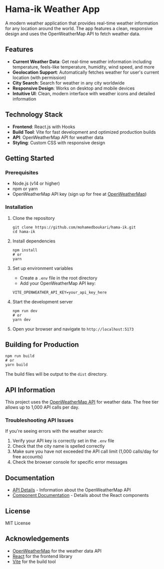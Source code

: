 # Hama-ik Weather App

A modern weather application that provides real-time weather information for any location around the world. The app features a clean, responsive design and uses the OpenWeatherMap API to fetch weather data.

## Features

- **Current Weather Data**: Get real-time weather information including temperature, feels-like temperature, humidity, wind speed, and more
- **Geolocation Support**: Automatically fetches weather for user's current location (with permission)
- **City Search**: Search for weather in any city worldwide
- **Responsive Design**: Works on desktop and mobile devices
- **Intuitive UI**: Clean, modern interface with weather icons and detailed information

## Technology Stack

- **Frontend**: React.js with Hooks
- **Build Tool**: Vite for fast development and optimized production builds
- **API**: OpenWeatherMap API for weather data
- **Styling**: Custom CSS with responsive design

## Getting Started

### Prerequisites

- Node.js (v14 or higher)
- npm or yarn
- OpenWeatherMap API key (sign up for free at [OpenWeatherMap](https://openweathermap.org/api))

### Installation

1. Clone the repository
   ```
   git clone https://github.com/mohamedboukari/hama-ik.git
   cd hama-ik
   ```

2. Install dependencies
   ```
   npm install
   # or
   yarn
   ```

3. Set up environment variables
   - Create a `.env` file in the root directory
   - Add your OpenWeatherMap API key:
   ```
   VITE_OPENWEATHER_API_KEY=your_api_key_here
   ```

4. Start the development server
   ```
   npm run dev
   # or
   yarn dev
   ```

5. Open your browser and navigate to `http://localhost:5173`

## Building for Production

```
npm run build
# or
yarn build
```

The build files will be output to the `dist` directory.

## API Information

This project uses the [OpenWeatherMap API](https://openweathermap.org/api) for weather data. The free tier allows up to 1,000 API calls per day.

### Troubleshooting API Issues

If you're seeing errors with the weather search:

1. Verify your API key is correctly set in the `.env` file
2. Check that the city name is spelled correctly
3. Make sure you have not exceeded the API call limit (1,000 calls/day for free accounts)
4. Check the browser console for specific error messages

## Documentation

- [API Details](docs/API_DETAILS.md) - Information about the OpenWeatherMap API
- [Component Documentation](docs/COMPONENTS.md) - Details about the React components

## License

MIT License

## Acknowledgements

- [OpenWeatherMap](https://openweathermap.org/) for the weather data API
- [React](https://reactjs.org/) for the frontend library
- [Vite](https://vitejs.dev/) for the build tool